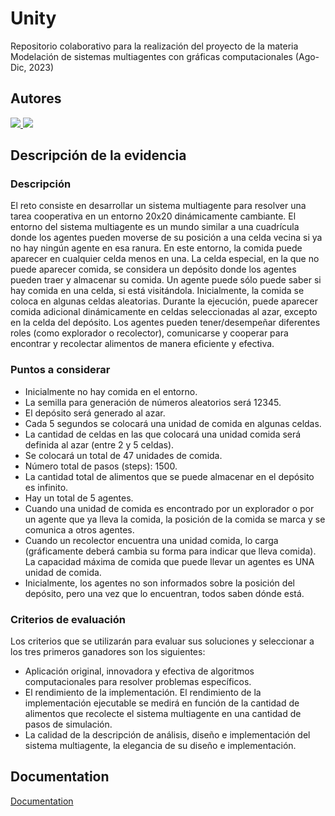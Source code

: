 # Unity

Repositorio colaborativo para la realización del proyecto de la materia Modelación de sistemas multiagentes con gráficas computacionales (Ago-Dic, 2023)

## Autores

<a href="https://github.com/dvegaa20/Unity/graphs/contributors">
  <img src="https://contrib.rocks/image?repo=dvegaa20/Unity" />
  <img src="https://contrib.rocks/image?repo=demba7/demba7" />
</a>

## Descripción de la evidencia

### Descripción
El reto consiste en desarrollar un sistema multiagente para resolver una tarea cooperativa en un entorno 20x20 dinámicamente cambiante. El entorno del sistema multiagente es un mundo similar a una cuadrícula donde los agentes pueden moverse de su posición a una celda vecina si ya no hay ningún agente en esa ranura. En este entorno, la comida puede aparecer en cualquier celda menos en una. La celda especial, en la que no puede aparecer comida, se considera un depósito donde los agentes pueden traer y almacenar su comida. Un agente puede sólo puede saber si hay comida en una celda, si está visitándola. Inicialmente, la comida se coloca en algunas celdas aleatorias. Durante la ejecución, puede aparecer comida adicional dinámicamente en celdas seleccionadas al azar, excepto en la celda del depósito. Los agentes pueden tener/desempeñar diferentes roles (como explorador o recolector), comunicarse y cooperar para encontrar y recolectar alimentos de manera eficiente y efectiva.

### Puntos a considerar
- Inicialmente no hay comida en el entorno.
- La semilla para generación de números aleatorios será 12345.
- El depósito será generado al azar.
- Cada 5 segundos se colocará una unidad de comida en algunas celdas.
- La cantidad de celdas en las que colocará una unidad comida será definida al azar (entre 2 y 5 celdas).
- Se colocará un total de 47 unidades de comida.
- Número total de pasos (steps): 1500.
- La cantidad total de alimentos que se puede almacenar en el depósito es infinito.
- Hay un total de 5 agentes.
- Cuando una unidad de comida es encontrado por un explorador o por un agente que ya lleva la comida, la posición de la comida se marca y se comunica a otros agentes.
- Cuando un recolector encuentra una unidad comida, lo carga (gráficamente deberá cambia su forma para indicar que lleva comida). La capacidad máxima de comida que puede llevar un agentes es UNA unidad de comida.
- Inicialmente, los agentes no son informados sobre la posición del depósito, pero una vez que lo encuentran, todos saben dónde está.

### Criterios de evaluación
Los criterios que se utilizarán para evaluar sus soluciones y seleccionar a los tres primeros ganadores son los siguientes:
- Aplicación original, innovadora y efectiva de algoritmos computacionales para resolver problemas específicos.
- El rendimiento de la implementación. El rendimiento de la implementación ejecutable se medirá en función de la cantidad de alimentos que recolecte el sistema multiagente en una cantidad de pasos de simulación.
- La calidad de la descripción de análisis, diseño e implementación del sistema multiagente, la elegancia de su diseño e implementación.

## Documentation

[Documentation]([https://linktodocumentation](https://docs.google.com/document/d/1VNEHdnsAo_XaDkXb9i973FrY28pYC5Zkk57lRGtSOnU/edit?usp=sharing)https://docs.google.com/document/d/1VNEHdnsAo_XaDkXb9i973FrY28pYC5Zkk57lRGtSOnU/edit?usp=sharing)


